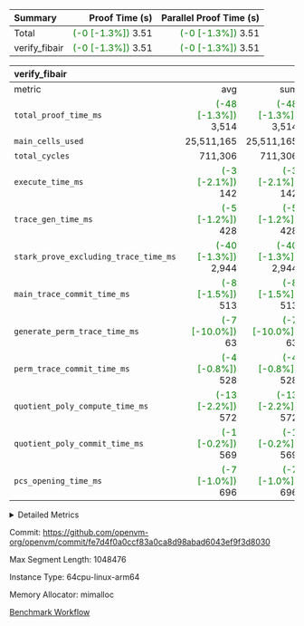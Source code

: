 | Summary | Proof Time (s) | Parallel Proof Time (s) |
|:---|---:|---:|
| Total | <span style='color: green'>(-0 [-1.3%])</span> 3.51 | <span style='color: green'>(-0 [-1.3%])</span> 3.51 |
| verify_fibair | <span style='color: green'>(-0 [-1.3%])</span> 3.51 | <span style='color: green'>(-0 [-1.3%])</span> 3.51 |


| verify_fibair |||||
|:---|---:|---:|---:|---:|
|metric|avg|sum|max|min|
| `total_proof_time_ms ` | <span style='color: green'>(-48 [-1.3%])</span> 3,514 | <span style='color: green'>(-48 [-1.3%])</span> 3,514 | <span style='color: green'>(-48 [-1.3%])</span> 3,514 | <span style='color: green'>(-48 [-1.3%])</span> 3,514 |
| `main_cells_used     ` |  25,511,165 |  25,511,165 |  25,511,165 |  25,511,165 |
| `total_cycles        ` |  711,306 |  711,306 |  711,306 |  711,306 |
| `execute_time_ms     ` | <span style='color: green'>(-3 [-2.1%])</span> 142 | <span style='color: green'>(-3 [-2.1%])</span> 142 | <span style='color: green'>(-3 [-2.1%])</span> 142 | <span style='color: green'>(-3 [-2.1%])</span> 142 |
| `trace_gen_time_ms   ` | <span style='color: green'>(-5 [-1.2%])</span> 428 | <span style='color: green'>(-5 [-1.2%])</span> 428 | <span style='color: green'>(-5 [-1.2%])</span> 428 | <span style='color: green'>(-5 [-1.2%])</span> 428 |
| `stark_prove_excluding_trace_time_ms` | <span style='color: green'>(-40 [-1.3%])</span> 2,944 | <span style='color: green'>(-40 [-1.3%])</span> 2,944 | <span style='color: green'>(-40 [-1.3%])</span> 2,944 | <span style='color: green'>(-40 [-1.3%])</span> 2,944 |
| `main_trace_commit_time_ms` | <span style='color: green'>(-8 [-1.5%])</span> 513 | <span style='color: green'>(-8 [-1.5%])</span> 513 | <span style='color: green'>(-8 [-1.5%])</span> 513 | <span style='color: green'>(-8 [-1.5%])</span> 513 |
| `generate_perm_trace_time_ms` | <span style='color: green'>(-7 [-10.0%])</span> 63 | <span style='color: green'>(-7 [-10.0%])</span> 63 | <span style='color: green'>(-7 [-10.0%])</span> 63 | <span style='color: green'>(-7 [-10.0%])</span> 63 |
| `perm_trace_commit_time_ms` | <span style='color: green'>(-4 [-0.8%])</span> 528 | <span style='color: green'>(-4 [-0.8%])</span> 528 | <span style='color: green'>(-4 [-0.8%])</span> 528 | <span style='color: green'>(-4 [-0.8%])</span> 528 |
| `quotient_poly_compute_time_ms` | <span style='color: green'>(-13 [-2.2%])</span> 572 | <span style='color: green'>(-13 [-2.2%])</span> 572 | <span style='color: green'>(-13 [-2.2%])</span> 572 | <span style='color: green'>(-13 [-2.2%])</span> 572 |
| `quotient_poly_commit_time_ms` | <span style='color: green'>(-1 [-0.2%])</span> 569 | <span style='color: green'>(-1 [-0.2%])</span> 569 | <span style='color: green'>(-1 [-0.2%])</span> 569 | <span style='color: green'>(-1 [-0.2%])</span> 569 |
| `pcs_opening_time_ms ` | <span style='color: green'>(-7 [-1.0%])</span> 696 | <span style='color: green'>(-7 [-1.0%])</span> 696 | <span style='color: green'>(-7 [-1.0%])</span> 696 | <span style='color: green'>(-7 [-1.0%])</span> 696 |



<details>
<summary>Detailed Metrics</summary>

|  | verify_program_compile_ms | total_cells | stark_prove_excluding_trace_time_ms | quotient_poly_compute_time_ms | quotient_poly_commit_time_ms | perm_trace_commit_time_ms | pcs_opening_time_ms | main_trace_commit_time_ms |
| --- | --- | --- | --- | --- | --- | --- | --- |
|  | 4 | 65,536 | 69 | 3 | 13 | 0 | 33 | 18 | 

| air_name | rows | quotient_deg | main_cols | interactions | constraints | cells |
| --- | --- | --- | --- | --- | --- | --- |
| AccessAdapterAir<2> |  | 4 |  | 5 | 12 |  | 
| AccessAdapterAir<4> |  | 4 |  | 5 | 12 |  | 
| AccessAdapterAir<8> |  | 4 |  | 5 | 12 |  | 
| FibonacciAir | 32,768 | 1 | 2 |  | 5 | 65,536 | 
| FriReducedOpeningAir |  | 4 |  | 35 | 59 |  | 
| NativePoseidon2Air<BabyBearParameters>, 1> |  | 4 |  | 31 | 302 |  | 
| PhantomAir |  | 4 |  | 3 | 4 |  | 
| ProgramAir |  | 1 |  | 1 | 4 |  | 
| VariableRangeCheckerAir |  | 1 |  | 1 | 4 |  | 
| VmAirWrapper<BranchNativeAdapterAir, BranchEqualCoreAir<1> |  | 2 |  | 11 | 23 |  | 
| VmAirWrapper<JalNativeAdapterAir, JalCoreAir> |  | 4 |  | 7 | 6 |  | 
| VmAirWrapper<NativeAdapterAir<2, 0>, PublicValuesCoreAir> |  | 4 |  | 11 | 22 |  | 
| VmAirWrapper<NativeAdapterAir<2, 1>, FieldArithmeticCoreAir> |  | 4 |  | 15 | 23 |  | 
| VmAirWrapper<NativeLoadStoreAdapterAir<1>, NativeLoadStoreCoreAir<1> |  | 4 |  | 15 | 20 |  | 
| VmAirWrapper<NativeLoadStoreAdapterAir<4>, NativeLoadStoreCoreAir<4> |  | 4 |  | 15 | 20 |  | 
| VmAirWrapper<NativeVectorizedAdapterAir<4>, FieldExtensionCoreAir> |  | 4 |  | 15 | 23 |  | 
| VmConnectorAir |  | 4 |  | 3 | 8 |  | 
| VolatileBoundaryAir |  | 4 |  | 4 | 16 |  | 

| group | trace_gen_time_ms | total_proof_time_ms | total_cycles | total_cells | stark_prove_excluding_trace_time_ms | quotient_poly_compute_time_ms | quotient_poly_commit_time_ms | perm_trace_commit_time_ms | pcs_opening_time_ms | main_trace_commit_time_ms | main_cells_used | generate_perm_trace_time_ms | execute_time_ms |
| --- | --- | --- | --- | --- | --- | --- | --- | --- | --- | --- | --- | --- | --- |
| verify_fibair | 428 | 3,514 | 711,306 | 72,898,584 | 2,944 | 572 | 569 | 528 | 696 | 513 | 25,511,165 | 63 | 142 | 

| group | air_name | rows | prep_cols | perm_cols | main_cols | cells |
| --- | --- | --- | --- | --- | --- | --- |
| verify_fibair | AccessAdapterAir<2> | 131,072 |  | 16 | 11 | 3,538,944 | 
| verify_fibair | AccessAdapterAir<4> | 65,536 |  | 16 | 13 | 1,900,544 | 
| verify_fibair | AccessAdapterAir<8> | 32,768 |  | 16 | 17 | 1,081,344 | 
| verify_fibair | FriReducedOpeningAir | 512 |  | 76 | 64 | 71,680 | 
| verify_fibair | NativePoseidon2Air<BabyBearParameters>, 1> | 8,192 |  | 36 | 348 | 3,145,728 | 
| verify_fibair | PhantomAir | 16,384 |  | 8 | 6 | 229,376 | 
| verify_fibair | ProgramAir | 8,192 |  | 8 | 10 | 147,456 | 
| verify_fibair | VariableRangeCheckerAir | 262,144 | 2 | 8 | 1 | 2,359,296 | 
| verify_fibair | VmAirWrapper<BranchNativeAdapterAir, BranchEqualCoreAir<1> | 262,144 |  | 28 | 23 | 13,369,344 | 
| verify_fibair | VmAirWrapper<JalNativeAdapterAir, JalCoreAir> | 32,768 |  | 12 | 10 | 720,896 | 
| verify_fibair | VmAirWrapper<NativeAdapterAir<2, 1>, FieldArithmeticCoreAir> | 524,288 |  | 20 | 30 | 26,214,400 | 
| verify_fibair | VmAirWrapper<NativeLoadStoreAdapterAir<1>, NativeLoadStoreCoreAir<1> | 262,144 |  | 36 | 25 | 15,990,784 | 
| verify_fibair | VmAirWrapper<NativeLoadStoreAdapterAir<4>, NativeLoadStoreCoreAir<4> | 16,384 |  | 36 | 34 | 1,146,880 | 
| verify_fibair | VmAirWrapper<NativeVectorizedAdapterAir<4>, FieldExtensionCoreAir> | 8,192 |  | 20 | 40 | 491,520 | 
| verify_fibair | VmConnectorAir | 2 | 1 | 8 | 4 | 24 | 
| verify_fibair | VolatileBoundaryAir | 131,072 |  | 8 | 11 | 2,490,368 | 

</details>


Commit: https://github.com/openvm-org/openvm/commit/fe7d4f0a0ccf83a0ca8d98abad6043ef9f3d8030

Max Segment Length: 1048476

Instance Type: 64cpu-linux-arm64

Memory Allocator: mimalloc

[Benchmark Workflow](https://github.com/openvm-org/openvm/actions/runs/12820983493)
